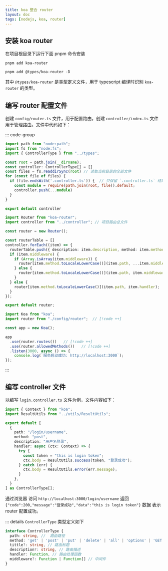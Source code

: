```yaml
---
title: koa 整合 router
layout: doc
tags: [nodejs, koa, router]
---
```


## 安装 koa router
在项目根目录下运行下面 pnpm  命令安装
```shell
pnpm add koa-router

pnpm add @types/koa-router -D
```
其中 `@types/koa-router` 是类型定义文件，用于 typescript 编译时识别 `koa-router` 的类型。


## 编写 router 配置文件
创建 `config/router.ts` 文件，用于配置路由，创建 `controller/index.ts` 文件用于管理路由。文件中代码如下：

::: code-group

```ts [src/controller/index.ts]
import path from "node:path";
import fs from "node:fs";
import { ControllerType } from "../types";

const root = path.join(__dirname);
const controller: ControllerType[] = []
const files = fs.readdirSync(root) // 读取当前目录的全部文件
for (const file of files) {
  if (file.endsWith('.controller.ts')) {  // 只保留 `.controller.ts` 结尾的文件作为路由访问文件
    const module = require(path.join(root, file)).default;
    controller.push(...module)
  }
}

export default controller

```


```ts [src/config/router.ts]
import Router from "koa-router";
import controller from "../controller"; // 项目路由总文件 

const router = new Router();

const routerTable = []
controller.forEach((item) => {
  routerTable.push({ description: item.description, method: item.method, path: item.path})
  if (item.middleware) {
    if (Array.isArray(item.middleware)) {
      router[item.method.toLocaleLowerCase()](item.path, ...item.middleware, item.handler);
    } else {
      router[item.method.toLocaleLowerCase()](item.path, item.middleware, item.handler);
    }
  } else {
    router[item.method.toLocaleLowerCase()](item.path, item.handler);
  }
});

export default router;
```

```ts [src/index.ts]
import Koa from "koa";
import router from "./config/router";  // [!code ++]

const app = new Koa();

app
  .use(router.routes())   // [!code ++]
  .use(router.allowedMethods())   // [!code ++]
  .listen(3000, async () => {
    console.log(`服务启动成功: http://localhost:3000`);
});

```

:::

## 编写 controller 文件
以编写 `login.controller.ts` 文件为例，文件内容如下：
```ts [src/controller/login.controller.ts]
import { Context } from "koa";
import ResultUtils from "../utils/ResultUtils";

export default [
  {
    path: "/login/username",
    method: "post",
    description: "用户名登录",
    handler: async (ctx: Context) => {
      try {
        const token = "this is login token";
        ctx.body = ResultUtils.success(token, "登录成功");
      } catch (err) {
        ctx.body = ResultUtils.error(err.message);
      }
    },
  }
] as ControllerType[];
```

通过浏览器 访问 `http://localhost:3000/login/username` 返回 `{"code":200,"message":"登录成功","data":"this is login token"}` 数据 表示router 配置成功。

::: details `ControllerType` 类型定义如下
```ts
interface ControllerType {
  path: string, //  路由路径
  method: 'get' | 'post' | 'put' | 'delete' | 'all' | 'options' | 'GET' | 'POST' | 'PUT' | 'DELETE' | 'ALL' | 'OPTIONS', // 路由方法
  tittle?: string, // 路由标题
  description?: string, // 路由描述
  handler: Function, // 路由处理函数
  middleware?: Function | Function[] // 中间件
}
```


